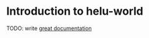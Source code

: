 # Introduction to helu-world

TODO: write [great documentation](http://jacobian.org/writing/great-documentation/what-to-write/)
